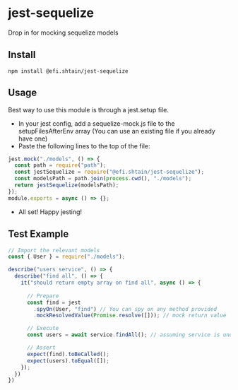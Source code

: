 # jest-sequelize
Drop in for mocking sequelize models

## Install
``` npm install @efi.shtain/jest-sequelize ```

## Usage
Best way to use this module is through a jest.setup file. 
- In your jest config, add a sequelize-mock.js file to the setupFilesAfterEnv array
(You can use an existing file if you already have one)
- Paste the following lines to the top of the file:

```javascript
jest.mock("./models", () => {
  const path = require("path");
  const jestSequelize = require("@efi.shtain/jest-sequelize");
  const modelsPath = path.join(process.cwd(), "./models");
  return jestSequelize(modelsPath);
});
module.exports = async () => {};
```

- All set! Happy jesting!



## Test Example

```javascript
// Import the relevant models
const { User } = require("./models");

describe("users service", () => {
  describe("find all", () => {
    it("should return empty array on find all", async () => {
      
      // Prepare
      const find = jest
        .spyOn(User, "find") // You can spy on any method provided
        .mockResolvedValue(Promise.resolve([])); // mock return value

      // Execute
      const users = await service.findAll(); // assuming service is under test

      // Assert
      expect(find).toBeCalled();
      expect(users).toEqual([]);
    });
  })
})
```

